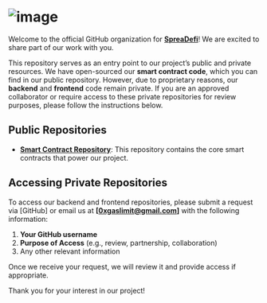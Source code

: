 
# ![image](https://github.com/user-attachments/assets/7852ab26-244d-42f7-9a50-fe5225548c38)


Welcome to the official GitHub organization for **[SpreaDefi](https://github.com/SpreaDefi)**! We are excited to share part of our work with you.

This repository serves as an entry point to our project’s public and private resources. We have open-sourced our **smart contract code**, which you can find in our public repository. However, due to proprietary reasons, our **backend** and **frontend** code remain private. If you are an approved collaborator or require access to these private repositories for review purposes, please follow the instructions below.

## Public Repositories

- **[Smart Contract Repository](https://github.com/SpreaDefi/spreadefi-contracts)**: This repository contains the core smart contracts that power our project.

## Accessing Private Repositories

To access our backend and frontend repositories, please submit a request via [GitHub] or email us at **[0xgaslimit@gmail.com]** with the following information:

1. **Your GitHub username**
2. **Purpose of Access** (e.g., review, partnership, collaboration)
3. Any other relevant information

Once we receive your request, we will review it and provide access if appropriate.

Thank you for your interest in our project!
